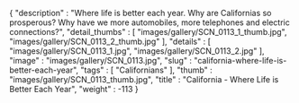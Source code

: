 {
  "description" : "Where life is better each year. Why are Californias so prosperous? Why have we more automobiles, more telephones and electric connections?",
  "detail_thumbs" : [
                       "images/gallery/SCN_0113_1_thumb.jpg",
                       "images/gallery/SCN_0113_2_thumb.jpg"
                     ],
  "details" : [
                 "images/gallery/SCN_0113_1.jpg",
                 "images/gallery/SCN_0113_2.jpg"
               ],
  "image" : "images/gallery/SCN_0113.jpg",
  "slug" : "california-where-life-is-better-each-year",
  "tags" : [
              "Californians"
            ],
  "thumb" : "images/gallery/SCN_0113_thumb.jpg",
  "title" : "California - Where Life is Better Each Year",
  "weight" : -113
}
